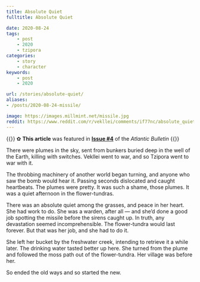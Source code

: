 ```yaml
---
title: Absolute Quiet
fulltitle: Absolute Quiet

date: 2020-08-24
tags:
    - post
    - 2020
    - tzipora
categories:
    - story
    - character
keywords:
    - post
    - 2020

url: /stories/absolute-quiet/
aliases:
- /posts/2020-08-24-missile/

image: https://images.millmint.net/missile.jpg
reddit: https://www.reddit.com/r/vekllei/comments/if77nc/absolute_quiet/
---
```


{{<hint story>}}
✿ **This article** was featured in [**Issue #4**](/news/bulletin/2020/4) of the *Atlantic Bulletin*
{{</hint>}}

There were plumes in the sky, sent from bunkers buried deep in the well of the Earth, killing with switches. Vekllei went to war, and so Tzipora went to war with it.

The throbbing machinery of another world began turning, and anyone who saw the bomb would hear it. Passing seconds dislocated and caught heartbeats. The plumes were pretty. It was such a shame, those plumes. It was a quiet afternoon in the flower-tundras.

There was an absolute quiet among the grasses, and peace in her heart. She had work to do. She was a warden, after all — and she’d done a good job spotting the missile before the sirens caught up. In truth, any devastation seemed incomprehensible. The flower-tundra would last forever. But that was her job, and she had to do it.

She left her bucket by the freshwater creek, intending to retrieve it a while later. The drinking water tasted better up here. She turned from the plume and followed the moss path out of the flower-tundra. Her village was before her.

So ended the old ways and so started the new.
